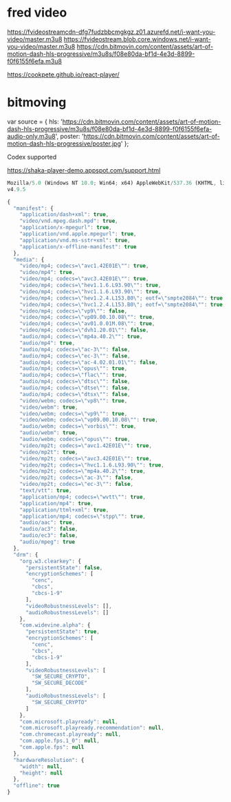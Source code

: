 # fred video
  https://fvideostreamcdn-dfg7fudzbbcmgkgz.z01.azurefd.net/i-want-you-video/master.m3u8
  https://fvideostream.blob.core.windows.net/i-want-you-video/master.m3u8
  https://cdn.bitmovin.com/content/assets/art-of-motion-dash-hls-progressive/m3u8s/f08e80da-bf1d-4e3d-8899-f0f6155f6efa.m3u8
  

https://cookpete.github.io/react-player/
# bitmoving

var source = {
  hls: 'https://cdn.bitmovin.com/content/assets/art-of-motion-dash-hls-progressive/m3u8s/f08e80da-bf1d-4e3d-8899-f0f6155f6efa-audio-only.m3u8',
  poster: 'https://cdn.bitmovin.com/content/assets/art-of-motion-dash-hls-progressive/poster.jpg'
};

Codex supported

https://shaka-player-demo.appspot.com/support.html

```javascript
Mozilla/5.0 (Windows NT 10.0; Win64; x64) AppleWebKit/537.36 (KHTML, like Gecko) Chrome/125.0.0.0 Safari/537.36
v4.9.5

{
  "manifest": {
    "application/dash+xml": true,
    "video/vnd.mpeg.dash.mpd": true,
    "application/x-mpegurl": true,
    "application/vnd.apple.mpegurl": true,
    "application/vnd.ms-sstr+xml": true,
    "application/x-offline-manifest": true
  },
  "media": {
    "video/mp4; codecs=\"avc1.42E01E\"": true,
    "video/mp4": true,
    "video/mp4; codecs=\"avc3.42E01E\"": true,
    "video/mp4; codecs=\"hev1.1.6.L93.90\"": true,
    "video/mp4; codecs=\"hvc1.1.6.L93.90\"": true,
    "video/mp4; codecs=\"hev1.2.4.L153.B0\"; eotf=\"smpte2084\"": true,
    "video/mp4; codecs=\"hvc1.2.4.L153.B0\"; eotf=\"smpte2084\"": true,
    "video/mp4; codecs=\"vp9\"": false,
    "video/mp4; codecs=\"vp09.00.10.08\"": true,
    "video/mp4; codecs=\"av01.0.01M.08\"": true,
    "video/mp4; codecs=\"dvh1.20.01\"": false,
    "audio/mp4; codecs=\"mp4a.40.2\"": true,
    "audio/mp4": true,
    "audio/mp4; codecs=\"ac-3\"": false,
    "audio/mp4; codecs=\"ec-3\"": false,
    "audio/mp4; codecs=\"ac-4.02.01.01\"": false,
    "audio/mp4; codecs=\"opus\"": true,
    "audio/mp4; codecs=\"flac\"": true,
    "audio/mp4; codecs=\"dtsc\"": false,
    "audio/mp4; codecs=\"dtse\"": false,
    "audio/mp4; codecs=\"dtsx\"": false,
    "video/webm; codecs=\"vp8\"": true,
    "video/webm": true,
    "video/webm; codecs=\"vp9\"": true,
    "video/webm; codecs=\"vp09.00.10.08\"": true,
    "audio/webm; codecs=\"vorbis\"": true,
    "audio/webm": true,
    "audio/webm; codecs=\"opus\"": true,
    "video/mp2t; codecs=\"avc1.42E01E\"": true,
    "video/mp2t": true,
    "video/mp2t; codecs=\"avc3.42E01E\"": true,
    "video/mp2t; codecs=\"hvc1.1.6.L93.90\"": true,
    "video/mp2t; codecs=\"mp4a.40.2\"": true,
    "video/mp2t; codecs=\"ac-3\"": false,
    "video/mp2t; codecs=\"ec-3\"": false,
    "text/vtt": true,
    "application/mp4; codecs=\"wvtt\"": true,
    "application/mp4": true,
    "application/ttml+xml": true,
    "application/mp4; codecs=\"stpp\"": true,
    "audio/aac": true,
    "audio/ac3": false,
    "audio/ec3": false,
    "audio/mpeg": true
  },
  "drm": {
    "org.w3.clearkey": {
      "persistentState": false,
      "encryptionSchemes": [
        "cenc",
        "cbcs",
        "cbcs-1-9"
      ],
      "videoRobustnessLevels": [],
      "audioRobustnessLevels": []
    },
    "com.widevine.alpha": {
      "persistentState": true,
      "encryptionSchemes": [
        "cenc",
        "cbcs",
        "cbcs-1-9"
      ],
      "videoRobustnessLevels": [
        "SW_SECURE_CRYPTO",
        "SW_SECURE_DECODE"
      ],
      "audioRobustnessLevels": [
        "SW_SECURE_CRYPTO"
      ]
    },
    "com.microsoft.playready": null,
    "com.microsoft.playready.recommendation": null,
    "com.chromecast.playready": null,
    "com.apple.fps.1_0": null,
    "com.apple.fps": null
  },
  "hardwareResolution": {
    "width": null,
    "height": null
  },
  "offline": true
}
```